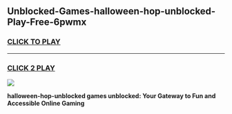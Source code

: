 
## Unblocked-Games-halloween-hop-unblocked-Play-Free-6pwmx
<h3>
<a href="https://premium76.site?title=halloween-hop-unblocked&ref=23A">CLICK TO PLAY</a></h3>
<hr>

<h3>
<a href="https://premium76.site?title=halloween-hop-unblocked&ref=23A">CLICK 2 PLAY</a>
  
</h3>

<a href="https://premium76.site?title=halloween-hop-unblocked&ref=23A"><img src="https://clearcache.store/games.png"></a>


**halloween-hop-unblocked games unblocked: Your Gateway to Fun and Accessible Online Gaming**
